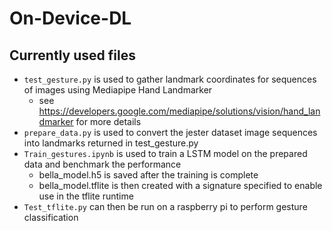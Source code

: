 # On-Device-DL

## Currently used files
- `test_gesture.py` is used to gather landmark coordinates for sequences of images using Mediapipe Hand Landmarker
  - see https://developers.google.com/mediapipe/solutions/vision/hand_landmarker for more details
- `prepare_data.py` is used to convert the jester dataset image sequences into landmarks returned in test_gesture.py
- `Train_gestures.ipynb` is used to train a LSTM model on the prepared data and benchmark the performance
  - bella_model.h5 is saved after the training is complete
  - bella_model.tflite is then created with a signature specified to enable use in the tflite runtime
- `Test_tflite.py` can then be run on a raspberry pi to perform gesture classification

